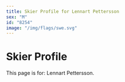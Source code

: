 ```yaml
---
title: Skier Profile for Lennart Pettersson
sex: "M"
id: "8254"
image: "/img/flags/swe.svg" 
---
```


# Skier Profile

This page is for: Lennart Pettersson.
    